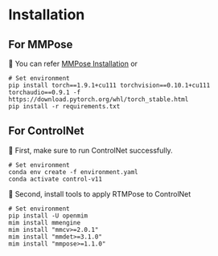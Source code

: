 # Installation
## For MMPose
🌵 You can refer [MMPose Installation](https://mmpose.readthedocs.io/en/latest/installation.html) or
```
# Set environment
pip install torch==1.9.1+cu111 torchvision==0.10.1+cu111 torchaudio==0.9.1 -f https://download.pytorch.org/whl/torch_stable.html
pip install -r requirements.txt
```

## For ControlNet
🌵 First, make sure to run ControlNet successfully.
```
# Set environment
conda env create -f environment.yaml
conda activate control-v11
```
🌵 Second, install tools to apply RTMPose to ControlNet
```
# Set environment
pip install -U openmim
mim install mmengine
mim install "mmcv>=2.0.1"
mim install "mmdet>=3.1.0"
mim install "mmpose>=1.1.0"
```